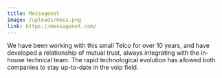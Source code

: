 ```yaml
---
title: Messagenet
image: /uploads/mess.png
link: https://messagenet.com/
---
```

We have been working with this small Telco for over 10 years, and have developed a relationship of mutual trust, always integrating with the in-house technical team. The rapid technological evolution has allowed both companies to stay up-to-date in the voip field.